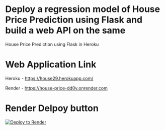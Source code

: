 # Deploy a regression model of House Price Prediction using Flask and build a web API on the same
House Price Prediction using Flask in Heroku

# Web Application Link
Heroku - https://house29.herokuapp.com/

Render - https://house-price-dd0v.onrender.com

# Render Delpoy button
[![Deploy to Render](https://render.com/images/deploy-to-render-button.svg)](https://render.com/deploy)
